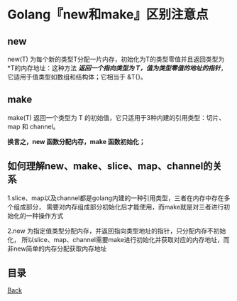 # Golang『new和make』区别注意点

## new

new(T) 为每个新的类型T分配一片内存，初始化为T的类型零值并且返回类型为*T的内存地址：这种方法 _**返回一个指向类型为 T，值为类型零值的地址的指针**_，它适用于值类型如数组和结构体；它相当于 &T{}。

## make

make(T) 返回一个类型为 T 的初始值，它只适用于3种内建的引用类型：切片、map 和 channel。

**换言之，new 函数分配内存，make 函数初始化；**

## 如何理解new、make、slice、map、channel的关系

1.slice、map以及channel都是golang内建的一种引用类型，三者在内存中存在多个组成部分， 需要对内存组成部分初始化后才能使用，而make就是对三者进行初始化的一种操作方式

2.new 为指定值类型分配内存，并返回指向类型地址的指针，只分配内存不初始化， 所以slice、map、channel需要make进行初始化并获取对应的内存地址，而非new简单的内存分配获取内存地址

## 目录
[Back](../GolangNotice.md)